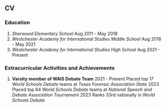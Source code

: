 ## CV

### Education
1. *Sherwood Elementary School*
   Aug 2011 - May 2018
3. *Westchester Academy for International Studies Middle School*
   Aug 2018 - May 2021
4. *Westchester Academy for International Studies High School*
   Aug 2021 - Present

### Extracurricular Activities and Achievements
1. **Varsity member of WAIS Debate Team**
   2021 - Present
Placed top 17 *World Schools Debate* teams at *Texas Forensic Association State* 2023
Placed top 64 *World Schools Debate* teams at *National Speech and Debate Association Tournament* 2023
Ranks 33rd nationally in *World Schools Debate*
